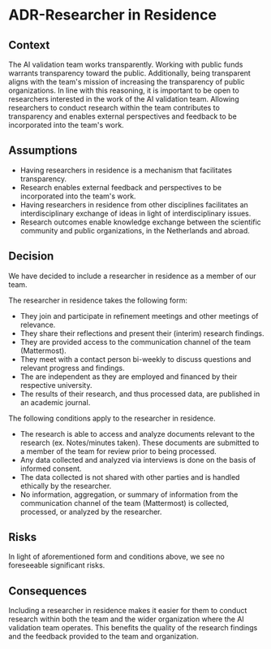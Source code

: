 # ADR-Researcher in Residence

## Context

The AI validation team works transparently. Working with public funds warrants transparency toward the public.
Additionally, being transparent aligns with the team's mission of increasing the transparency of public organizations.
In line with this reasoning, it is important to be open to researchers interested in the work of the AI validation team.
Allowing researchers to conduct research within the team contributes to transparency and enables external perspectives
and feedback to be incorporated into the team's work.

## Assumptions

- Having researchers in residence is a mechanism that facilitates transparency.
- Research enables external feedback and perspectives to be incorporated into the team's work.
- Having researchers in residence from other disciplines facilitates an interdisciplinary exchange of ideas in light of
  interdisciplinary issues.
- Research outcomes enable knowledge exchange between the scientific community and public organizations, in the
  Netherlands and abroad.

## Decision

We have decided to include a researcher in residence as a member of our team.

The researcher in residence takes the following form:

- They join and participate in refinement meetings and other meetings of relevance.
- They share their reflections and present their (interim) research findings.
- They are provided access to the communication channel of the team (Mattermost).
- They meet with a contact person bi-weekly to discuss questions and relevant progress and findings.
- The are independent as they are employed and financed by their respective university.
- The results of their research, and thus processed data, are published in an academic journal.

The following conditions apply to the researcher in residence.

- The research is able to access and analyze documents relevant to the research (ex. Notes/minutes taken). These
  documents are submitted to a member of the team for review prior to being processed.
- Any data collected and analyzed via interviews is done on the basis of informed consent.
- The data collected is not shared with other parties and is handled ethically by the researcher.
- No information, aggregation, or summary of information from the communication channel of the team (Mattermost) is
  collected, processed, or analyzed by the researcher.

## Risks

In light of aforementioned form and conditions above, we see no foreseeable significant risks.

## Consequences

Including a researcher in residence makes it easier for them to conduct research within both the team and the wider
organization where the AI validation team operates. This benefits the quality of the research findings and the feedback
provided to the team and organization.

